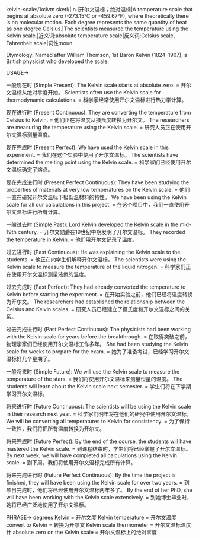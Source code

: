 kelvin-scale:/ˈkɛlvɪn skeɪl/| n.|开尔文温标；绝对温标|A temperature scale that begins at absolute zero (-273.15°C or -459.67°F), where theoretically there is no molecular motion. Each degree represents the same quantity of heat as one degree Celsius.|The scientists measured the temperature using the Kelvin scale.|近义词:absolute temperature scale|反义词:Celsius scale, Fahrenheit scale|词性:noun

Etymology: Named after William Thomson, 1st Baron Kelvin (1824–1907), a British physicist who developed the scale.

USAGE->

一般现在时 (Simple Present):
The Kelvin scale starts at absolute zero. = 开尔文温标从绝对零度开始。
Scientists often use the Kelvin scale for thermodynamic calculations. = 科学家经常使用开尔文温标进行热力学计算。

现在进行时 (Present Continuous):
They are converting the temperature from Celsius to Kelvin. = 他们正在将温度从摄氏度转换为开尔文。
The researchers are measuring the temperature using the Kelvin scale. = 研究人员正在使用开尔文温标测量温度。

现在完成时 (Present Perfect):
We have used the Kelvin scale in this experiment. = 我们在这个实验中使用了开尔文温标。
The scientists have determined the melting point using the Kelvin scale. = 科学家们已经使用开尔文温标确定了熔点。

现在完成进行时 (Present Perfect Continuous):
They have been studying the properties of materials at very low temperatures on the Kelvin scale. = 他们一直在研究开尔文温标下极低温材料的特性。
We have been using the Kelvin scale for all our calculations in this project. = 在这个项目中，我们一直使用开尔文温标进行所有计算。

一般过去时 (Simple Past):
Lord Kelvin developed the Kelvin scale in the mid-19th century. = 开尔文勋爵在19世纪中期发明了开尔文温标。
They recorded the temperature in Kelvin. = 他们用开尔文记录了温度。


过去进行时 (Past Continuous):
He was explaining the Kelvin scale to the students. = 他正在向学生们解释开尔文温标。
The scientists were using the Kelvin scale to measure the temperature of the liquid nitrogen. = 科学家们正在使用开尔文温标测量液氮的温度。


过去完成时 (Past Perfect):
They had already converted the temperature to Kelvin before starting the experiment. = 在开始实验之前，他们已经将温度转换为开尔文。
The researchers had established the relationship between the Celsius and Kelvin scales. = 研究人员已经建立了摄氏度和开尔文温标之间的关系。


过去完成进行时 (Past Perfect Continuous):
The physicists had been working with the Kelvin scale for years before the breakthrough. = 在取得突破之前，物理学家们已经使用开尔文温标工作多年。
She had been studying the Kelvin scale for weeks to prepare for the exam. = 她为了准备考试，已经学习开尔文温标好几个星期了。


一般将来时 (Simple Future):
We will use the Kelvin scale to measure the temperature of the stars. = 我们将使用开尔文温标来测量恒星的温度。
The students will learn about the Kelvin scale next semester. = 学生们将在下学期学习开尔文温标。


将来进行时 (Future Continuous):
The scientists will be using the Kelvin scale in their research next year. = 科学家们明年将在他们的研究中使用开尔文温标。
We will be converting all temperatures to Kelvin for consistency. = 为了保持一致性，我们将把所有温度转换为开尔文。


将来完成时 (Future Perfect):
By the end of the course, the students will have mastered the Kelvin scale. = 到课程结束时，学生们将已经掌握了开尔文温标。
By next week, we will have completed all calculations using the Kelvin scale. = 到下周，我们将使用开尔文温标完成所有计算。


将来完成进行时 (Future Perfect Continuous):
By the time the project is finished, they will have been using the Kelvin scale for over two years. = 到项目完成时，他们将已经使用开尔文温标两年多了。
By the end of her PhD, she will have been working with the Kelvin scale extensively. = 到她博士毕业时，她将已经广泛地使用了开尔文温标。

PHRASE->
degrees Kelvin = 开尔文度
Kelvin temperature = 开尔文温度
convert to Kelvin = 转换为开尔文
Kelvin scale thermometer = 开尔文温标温度计
absolute zero on the Kelvin scale = 开尔文温标上的绝对零度
